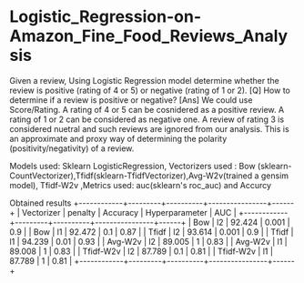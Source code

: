 # Logistic_Regression-on-Amazon_Fine_Food_Reviews_Analysis
Given a review, Using Logistic Regression model determine whether the review is positive (rating of 4 or 5) or negative (rating of 1 or 2). [Q] How to determine if a review is positive or negative? 
[Ans] We could use Score/Rating. A rating of 4 or 5 can be cosnidered as a positive review. A rating of 1 or 2 can be considered as negative one. A review of rating 3 is considered nuetral and such reviews are ignored from our analysis. This is an approximate and proxy way of determining the polarity (positivity/negativity) of a review.

Models used: Sklearn LogisticRegression, Vectorizers used : Bow (sklearn-CountVectorizer),Tfidf(sklearn-TfidfVectorizer),Avg-W2v(trained a gensim model), Tfidf-W2v ,Metrics used: auc(sklearn's roc_auc) and Accurcy

Obtained results
+------------+---------+----------+----------------+------+
| Vectorizer | penalty | Accuracy | Hyperparameter | AUC  |
+------------+---------+----------+----------------+------+
|    Bow     |    l2   |  92.424  |     0.001      | 0.9  |
|    Bow     |    l1   |  92.472  |      0.1       | 0.87 |
|   Tfidf    |    l2   |  93.614  |     0.001      | 0.9  |
|   Tfidf    |    l1   |  94.239  |      0.01      | 0.93 |
|  Avg-W2v   |    l2   |  89.005  |       1        | 0.83 |
|  Avg-W2v   |    l1   |  89.008  |       1        | 0.83 |
| Tfidf-W2v  |    l2   |  87.789  |      0.1       | 0.81 |
| Tfidf-W2v  |    l1   |  87.789  |       1        | 0.81 |
+------------+---------+----------+----------------+------+
